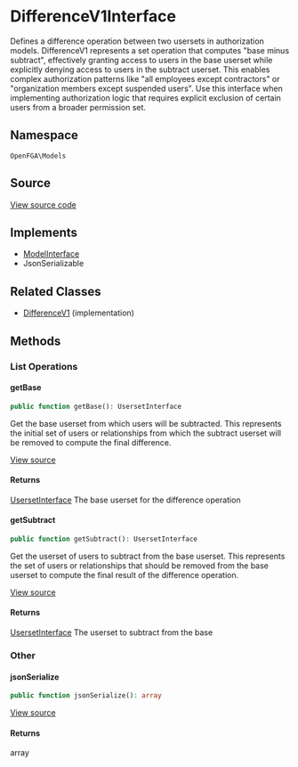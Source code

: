 # DifferenceV1Interface

Defines a difference operation between two usersets in authorization models. DifferenceV1 represents a set operation that computes &quot;base minus subtract&quot;, effectively granting access to users in the base userset while explicitly denying access to users in the subtract userset. This enables complex authorization patterns like &quot;all employees except contractors&quot; or &quot;organization members except suspended users&quot;. Use this interface when implementing authorization logic that requires explicit exclusion of certain users from a broader permission set.

## Namespace
`OpenFGA\Models`

## Source
[View source code](https://github.com/evansims/openfga-php/blob/main/src/Models/DifferenceV1Interface.php)

## Implements
* [ModelInterface](ModelInterface.md)
* JsonSerializable

## Related Classes
* [DifferenceV1](Models/DifferenceV1.md) (implementation)



## Methods

                                                            
### List Operations
#### getBase


```php
public function getBase(): UsersetInterface
```

Get the base userset from which users will be subtracted. This represents the initial set of users or relationships from which the subtract userset will be removed to compute the final difference.

[View source](https://github.com/evansims/openfga-php/blob/main/src/Models/DifferenceV1Interface.php#L31)


#### Returns
[UsersetInterface](UsersetInterface.md)
 The base userset for the difference operation

#### getSubtract


```php
public function getSubtract(): UsersetInterface
```

Get the userset of users to subtract from the base userset. This represents the set of users or relationships that should be removed from the base userset to compute the final result of the difference operation.

[View source](https://github.com/evansims/openfga-php/blob/main/src/Models/DifferenceV1Interface.php#L41)


#### Returns
[UsersetInterface](UsersetInterface.md)
 The userset to subtract from the base

### Other
#### jsonSerialize


```php
public function jsonSerialize(): array
```


[View source](https://github.com/evansims/openfga-php/blob/main/src/Models/DifferenceV1Interface.php#L61)


#### Returns
array


